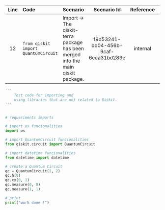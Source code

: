 | Line | Code | Scenario | Scenario Id | Reference | Artifact | Refactoring |
| :--: | :--- | :------- | :---------: | :-------: | :------- | :---------- |
| 12 | `from qiskit import QuantumCircuit` | Import -> The qiskit-terra package has been merged into the main qiskit package. | f9d53241-bb04-456b-9caf-6cca31bd283e | internal | qiskit | `from qiskit.circuit import QuantumCircuit` |


```python
'''
    Test code for importing and 
    using libraries that are not related to Qiskit.
'''


# requeriments imports

# import os funcionalities
import os

# import QuantumCircuit funcionalities
from qiskit.circuit import QuantumCircuit

# import datetime funcionalities
from datetime import datetime

# create a Quantum Circuit
qc = QuantumCircuit(2, 2)
qc.h(0)
qc.cx(0, 1)
qc.measure(0, 0)
qc.measure(1, 1)

# print
print("work done !")
```